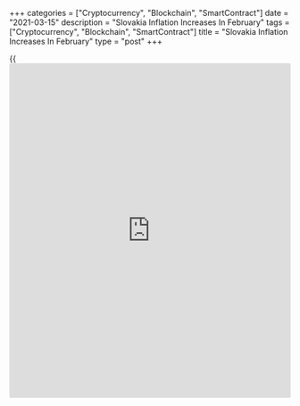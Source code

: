 +++
categories = ["Cryptocurrency", "Blockchain", "SmartContract"]
date = "2021-03-15"
description = "Slovakia Inflation Increases In February"
tags = ["Cryptocurrency", "Blockchain", "SmartContract"]
title = "Slovakia Inflation Increases In February"
type = "post"
+++

{{<iframe id="large-banner" src="https://www.bounty.group/#slide=14.0" width="100%" height="600" scrolling="no" style="border: 0px solid rgb(216, 221, 230); border-radius: 3px;">}}

Slovakia's consumer price inflation rose in February, figures from the
Statistical Office of the Slovak Republic showed on Monday.

The consumer price index rose 0.9 percent year-on-year in February,
following a 0.7 percent increase in January. This was in line with
economists expectation.

Communication cost surged 6.9 percent annually in February. Prices for
restaurants and hotels grew 3.0 percent and those for education gained
3.5 percent.

Meanwhile, prices for housing, water, electricity, gas and other fuels,
and food and non-alcoholic beverages decreased by 1.1 percent and 0.6
percent, respectively.

On a month-on-month basis, consumer prices rose 0.3 percent in February,
same as in the previous month.

Core inflation rose to 1.3 percent in February from 1.2 percent in the
preceding month.

On a monthly basis, core CPI rose 0.3 percent in February, after a 0.9
percent increase in the prior month.

For comments and feedback [contact](https://www.playgroundfx.com/contact/): editorial@rtt[news](https://www.letsplayfx.com/blog/forex-news-website/).com

[Economic News][1]

 **What parts of the world are seeing the best (and worst) economic
performances lately? Click[here][2] to check out our [Econ Scorecard][2]
and find out! See up-to-the-moment [ranking](https://www.playgroundfx.com/blog/crypto-exchange-ranking/)s for the best and worst
performers in [GDP][2], [unemployment rate][3], [inflation][4] and much
more.**

   1. www.rtt[news](https://www.letsplayfx.com/blog/forex-news-website/).com/Content/EconomicNews.aspx
   2. www.rtt[news](https://www.letsplayfx.com/blog/forex-news-website/).com/economic-scorecard/world-rank/GDP/highest-performance.aspx
   3. www.rtt[news](https://www.letsplayfx.com/blog/forex-news-website/).com/economic-scorecard/world-rank/unemployment-rate/lowest-performance.aspx
   4. www.rtt[news](https://www.letsplayfx.com/blog/forex-news-website/).com/economic-scorecard/world-rank/CPI/highest-performance.aspx